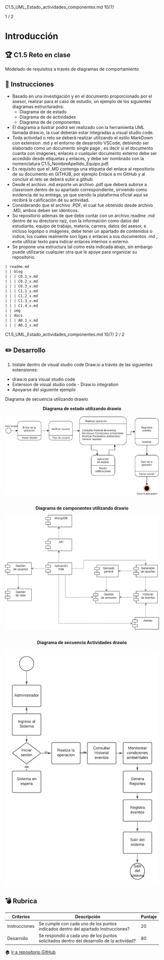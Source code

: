 C1.5_UML_Estado_actividades_componentes.md 10/7/

1 / 2
# Introducción

## :trophy: C1.5 Reto en clase

Modelado de requisitos a través de diagramas de comportamiento
## :blue_book: Instrucciones

- Basado en una investigación y en el documento proporcionado por el asesor, realizar para el caso de
estudio, un ejemplo de los siguientes diagramas estructurados:
  - Diagrama de de estado
  - Diagrama de de actividades
  - Diagrama de de componentes
- El diagrama a ilustrar podrá ser realizado con la herramienta UML llamada draw.io, la cual deberán estar
integradas a visual studio code.
- Toda actividad o reto se deberá realizar utilizando el estilo MarkDown con extension .md y el entorno
de desarrollo VSCode, debiendo ser elaborado como un documento single page , es decir si el
documento cuanta con imágenes, enlaces o cualquier documento externo debe ser accedido desde
etiquetas y enlaces, y debe ser nombrado con la nomenclatura C1.5_NombreApellido_Equipo.pdf.
- Es requisito que el .MD contenga una etiqueta del enlace al repositorio de su documento en GITHUB,
por ejemplo Enlace a mi GitHub y al concluir el reto se deberá subir a github.
- Desde el archivo .md exporte un archivo .pdf que deberá subirse a classroom dentro de su apartado
correspondiente, sirviendo como evidencia de su entrega, ya que siendo la plataforma oficial aquí se
recibirá la calificación de su actividad.
- Considerando que el archivo .PDF, el cual fue obtenido desde archivo .MD, ambos deben ser idénticos.
- Su repositorio ademas de que debe contar con un archivo readme .md dentro de su directorio raíz, con
la información como datos del estudiante, equipo de trabajo, materia, carrera, datos del asesor, e
incluso logotipo o imágenes, debe tener un apartado de contenidos o indice, los cuales realmente son
ligas o enlaces a sus documentos .md , evite utilizar texto para indicar enlaces internos o externo.
- Se propone una estructura tal como esta indicada abajo, sin embargo puede utilizarse cualquier otra
que le apoye para organizar su repositorio.
```
| readme.md
| | blog
| | | C0.1_x.md
| | | C0.2_x.md
| | | C0.3_x.md
| | | C1.1_x.md
| | | C1.2_x.md
| | | C1.3_x.md
| | | C1.4_x.md
| | img
| | docs
| | | A0.1_x.md
| | | A0.2_x.md
```

C1.5_UML_Estado_actividades_componentes.md 10/7/
2 / 2
## :pencil2: Desarrollo

1. Instale dentro de visual studio code Draw.io a través de las siguientes extensiones:
- draw.io para visual studio code
- Extension de visual studio code - Draw.io integration
- Apoyarse del siguiente ejemplo

Diagrama de secuencia utilizando drawio


 <div align="center">
      <p> 
         <strong>Diagrama de estado utilizando drawio</strong>
      </p>
     <img src="https://raw.githubusercontent.com/iztmool/analisis-avanzado-de-software/master/diagrama%20de%20estado%20v2.png">
   </div>

<br/>

   <div align="center">
      <p> 
         <strong>Diagrama de componentes utilizando drawio</strong>
      </p>
      <img src="https://raw.githubusercontent.com/iztmool/analisis-avanzado-de-software/master/diagrama%20de%20componentes.png">
   </div>
<br/>
   <div align="center">
      <p> 
         <strong>Diagrama de secuencia Actividades drawio</strong>
      </p>
      <img src="https://raw.githubusercontent.com/iztmool/analisis-avanzado-de-software/master/Diagrama%20de%20actuvidades.png">
   </div>
   
## :bomb: Rubrica

|Criterios| Descripción| Puntaje|
|--|--|--|
|Instrucciones| Se cumple con cada uno de los puntos indicados dentro del apartado Instrucciones?|20|
|Desarrollo|Se respondió a cada uno de los puntos solicitados dentro del desarrollo de la actividad?| 80|

:house: <a href="https://github.com/iztmool/analisis-avanzado-de-software" target="_blank"> Ir a repositorio GitHub<a/>



